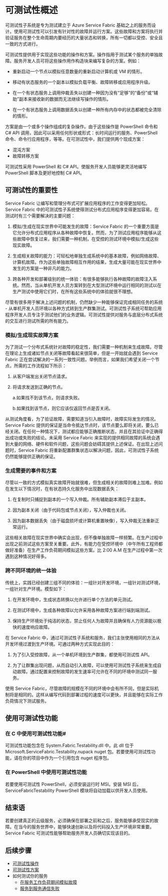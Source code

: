 <properties
   pageTitle="可测试性概述 | Microsoft Azure"
   description="本文介绍 Service Fabric 中用于针对服务引入故障和运行测试方案的可测试性子系统。"
   services="service-fabric"
   documentationCenter=".net"
   authors="rishirsinha"
   manager="timlt"
   editor=""/>

<tags
   ms.service="service-fabric"
   ms.date="04/06/2016"
   wacn.date="07/04/2016"/>

# 可测试性概述

可测试性子系统是专为测试建立于 Azure Service Fabric 基础之上的服务而设计。使用可测试性可以引发有针对性的故障并运行方案。这些故障和方案将执行并验证服务在整个生命周期内要经历的大量状态和转换，所有一切都以受控、安全且一致的方式进行。

可测试性提供用于实现这些功能的操作和方案。操作指用于测试某个服务的单独故障。服务开发人员可将这些操作用作构造块来编写复杂的方案。例如：

  * 重新启动一个节点以模拟任意数量的重新启动计算机或 VM 的情形。

  * 移动有状态服务的一个副本以模拟负载平衡、故障转移或应用程序升级。

  * 在一个有状态服务上调用仲裁丢失以创建一种因为没有“足够”的“备份”或“辅助”副本来接收新的数据而无法继续写操作的情形。

  * 在一个有状态服务上调用数据丢失以创建一种所有内存中的状态都被完全清除的情形。

方案是由一个或多个操作组成的复杂操作。由于这些操作是 PowerShell 命令和 C# API 调用，因此可以采用任何形状或形式：长时间运行的服务、PowerShell 命令、命令行应用程序，等等。在可测试性中，我们提供两个现成方案：

  * 混沌方案
  * 故障转移方案

可测试性采用 PowerShell 和 C# API。使服务开发人员能够更灵活地编写 PowerShell 脚本及更好地控制 C# API。

## 可测试性的重要性

Service Fabric 让编写和管理分布式可扩展应用程序的工作变得更加轻松。Service Fabric 中的可测试性子系统使得测试分布式应用程序变得更加容易。在测试时有三个需要解决的主要问题：

1. 模拟/生成在现实世界中可能发生的故障：Service Fabric 的一个重要方面是它允许分布式应用程序从各种故障中恢复。然而，为了测试应用程序能够从这些故障中恢复过来，我们需要一种机制，在受控的测试环境中模拟/生成这些现实故障。

2. 生成相关故障的能力：可轻松地单独生成系统中的基本故障，例如网络故障、计算机故障。作为这些单独故障相互作用的结果，生成大量可能在现实世界中发生的方案是一种非凡的能力。

3. 跨各种开发和部署级别的统一体验：有很多能够执行各种故障的故障注入系统。然而，当从单机开发人员方案转到在大型测试环境中运行相同的测试以在生产测试中使用它们时，在所有这些系统中的体验就很不理想。

尽管有很多用于解决上述问题的机制，仍然缺少一种能够保证完成相同任务的系统 - 从单机开发人员环境以各种方式转到生产群集测试。可测试性子系统可帮助应用程序开发人员专注于测试他们的业务逻辑。可测试性提供对服务与底层分布式系统的交互进行测试所需的所有能力。

### 模拟/生成现实故障方案

为了测试一个分布式系统针对故障的稳定性，我们需要一种机制来生成故障。尽管在理论上生成诸如节点关闭等故障看起来很简单，但是一开始就会遇到 Service Fabric 正在尝试解决的一系列一致性问题。举例而言，如果我们希望关闭一个节点，所需的工作流程如下所示：

1. 从客户端发出关闭节点请求。

2. 将请求发送到正确的节点。

    a.如果找不到该节点，则请求失败。

    b.如果找到该节点，则它应该仅返回节点是否关闭。

从测试角度看，为了验证故障，需要知道当引入故障时，故障实际发生的情况。Service Fabric 提供的保证是当命令抵达节点时，该节点要么即将关闭，要么已经关闭。在任何一种情况下，测试都应能够正确推断状态，并且在其验证中正确得出成功或失败的结论。未采用 Service Fabric 来实现的提供相同故障的系统会遇到大量的网络、硬件和软件问题，这些问题会妨碍其提供上述保证。在出现上述问题时，Service Fabric 将重新配置群集状态以解决问题，因此，可测试性子系统仍然能够提供正确的保证。

### 生成需要的事件和方案

尽管以一致的方式模拟真实故障开始就很难，但生成相关的故障则难上加难。例如在发生以下情况时，在有状态持久化服务中出现数据丢失：

1. 在复制时只捕捉到副本的一个写入仲裁。所有辅助副本滞后于主副本。

2. 因为副本关闭（由于代码包或节点关闭），写入仲裁也关闭。

3. 因为副本数据丢失（由于磁盘损坏或计算机重置映像），写入仲裁无法重新正常运行。

这些相关故障在现实世界中确实会出现，但不像单独故障一样频繁。在生产过程中出现之前测试这些方案至关重要。此外，有能力在受控环境中（中午所有工程师都做好准备）在生产工作负荷期间模拟这些方案。比 2:00 A.M 在生产过程中第一次遇到这种情况好得多。

### 跨不同环境的统一体验

传统上，实践已经创建三组不同的体验：一组针对开发环境，一组针对测试环境，一组针对生产环境。模型如下：

1. 在开发环境中，生成状态转换以允许进行单个方法的单元测试。

2. 在测试环境中，生成各种故障以允许采用各种故障方案进行端到端测试。

3. 保持生产环境处于纯洁的状态，禁止任何人为故障并且确保有人力资源能以极快的速度响应故障。

在 Service Fabric 中，通过可测试性子系统和服务，我们主张使用相同的方法从开发环境过渡到生产环境。可通过两种方式实现此目的：

1. 为了引入受控故障，从一个单机环境到生产群集，都使用可测试性 API。

2. 为了让群集出现问题，从而自动引入故障，可以使用可测试性子系统来生成自动故障。通过配置来控制故障的发生速率可允许在不同的环境中测试同一服务。

使用 Service Fabric，尽管故障的规模在不同的环境中会有所不同，但是实际机制将是相同的。这样从编写代码到部署过程的速度可以更快，并且能够在实际工作负荷情况下测试服务。

## 使用可测试性功能

### 在 C 中使用可测试性功能#

可测试性功能包含在 System.Fabric.Testability.dll 中。此 dll 位于 Microsoft.ServiceFabric.Testability.nupack nuget 包。若要使用可测试性功能，请在你的项目中作为一个引用包含 nuget 程序包。

### 在 PowerShell 中使用可测试性功能

若要使用可测试性 PowerShell，必须安装运行时 MSI。安装 MSI 后，ServiceFabricTestability PowerShell 模块将自动加载以供开发人员使用。

## 结束语

若要创建真正的云级服务，必须确保在部署之前和之后，服务能够承受现实的故障。在当今的服务世界中，能够快速创新以及将代码投入生产环境非常重要。Service Fabric 可测试性能够帮助服务开发人员确切实现该目的。

## 后续步骤

- [可测试性操作](/documentation/articles/service-fabric-testability-actions)
- [可测试性方案](/documentation/articles/service-fabric-testability-actions)
- 如何测试你的服务
  - [在服务工作负荷期间模拟故障](/documentation/articles/service-fabric-testability-workload-tests)
  - [服务到服务通信失败](/documentation/articles/service-fabric-testability-scenarios-service-communication)

 

<!---HONumber=Mooncake_0523_2016-->